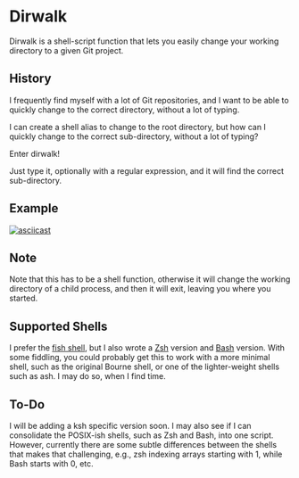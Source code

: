 # Dirwalk

Dirwalk is a shell-script function that lets you easily change your
working directory to a given Git project.

## History

I frequently find myself with a lot of Git repositories, and I want to
be able to quickly change to the correct directory, without a lot of
typing.

I can create a shell alias to change to the root directory, but how
can I quickly change to the correct sub-directory, without a lot of
typing?

Enter dirwalk!

Just type it, optionally with a regular expression, and it will find
the correct sub-directory.

## Example

[![asciicast](https://asciinema.org/a/mdWiHDlEl02C4r8OH1LEQ1Znp.svg)](https://asciinema.org/a/mdWiHDlEl02C4r8OH1LEQ1Znp)

## Note

Note that this has to be a shell function, otherwise it will change
the working directory of a child process, and then it will exit,
leaving you where you started.

## Supported Shells

I prefer the [fish shell](https://fishshell.com), but I also wrote a
[Zsh](https://www.zsh.org) version and
[Bash](https://gnu.org/software/bash) version. With some fiddling, you
could probably get this to work with a more minimal shell, such as the
original Bourne shell, or one of the lighter-weight shells such as
ash. I may do so, when I find time.

## To-Do

I will be adding a ksh specific version soon. I may also see if I can
consolidate the POSIX-ish shells, such as Zsh and Bash, into one
script. However, currently there are some subtle differences between
the shells that makes that challenging, e.g., zsh indexing arrays
starting with 1, while Bash starts with 0, etc.
